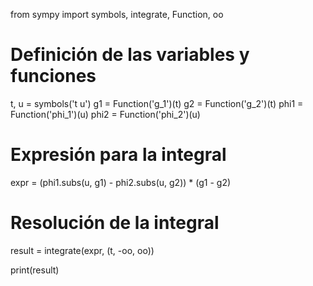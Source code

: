 from sympy import symbols, integrate, Function, oo

# Definición de las variables y funciones
t, u = symbols('t u')
g1 = Function('g_1')(t)
g2 = Function('g_2')(t)
phi1 = Function('phi_1')(u)
phi2 = Function('phi_2')(u)

# Expresión para la integral
expr = (phi1.subs(u, g1) - phi2.subs(u, g2)) * (g1 - g2)

# Resolución de la integral
result = integrate(expr, (t, -oo, oo))

print(result)

